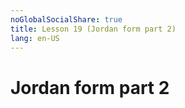 ```yaml
---
noGlobalSocialShare: true
title: Lesson 19 (Jordan form part 2)
lang: en-US
---
```


# Jordan form part 2
